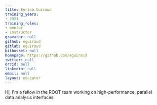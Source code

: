 ```yaml
---
title: Enrico Guiraud
training_years:
- 2021
training_roles:
- mentor
- instructor
gravatar: null
github: eguiraud
gitlab: eguiraud
bitbucket: null
homepage: https://github.com/eguiraud
twitter: null
orcid: null
linkedin: null
email: null
layout: educator
---
```

Hi, I'm a fellow in the ROOT team working on high-performance, parallel data analysis interfaces.